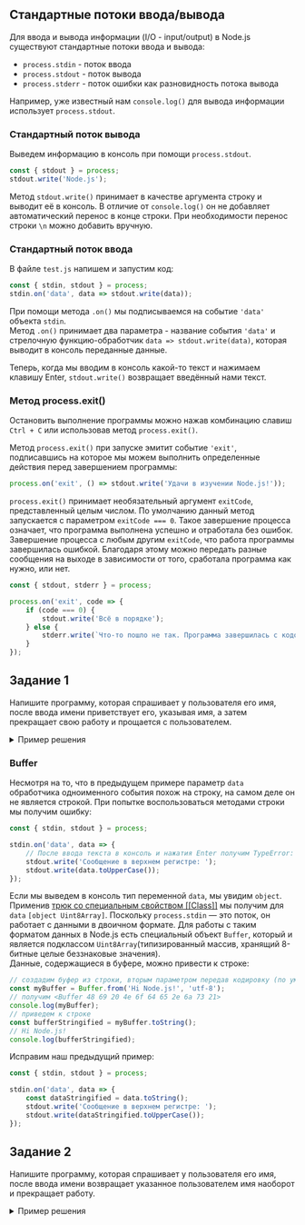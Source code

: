 ## Стандартные потоки ввода/вывода
Для ввода и вывода информации (I/O - input/output) в Node.js существуют стандартные потоки ввода и вывода:  
- `process.stdin` - поток ввода  
- `process.stdout` - поток вывода  
- `process.stderr` - поток ошибки как разновидность потока вывода

Например, уже известный нам `console.log()` для вывода информации использует `process.stdout`.

### Стандартный поток вывода
Выведем информацию в консоль при помощи `process.stdout`.
```js
const { stdout } = process;
stdout.write('Node.js');
```
Метод `stdout.write()` принимает в качестве аргумента строку и выводит её в консоль. В отличие от `console.log()` он не добавляет автоматический перенос в конце строки. При необходимости перенос строки `\n` можно добавить вручную.

### Стандартный поток ввода
В файле `test.js` напишем и запустим код:  
```js
const { stdin, stdout } = process;
stdin.on('data', data => stdout.write(data));
```  
При помощи метода `.on()` мы подписываемся на событие `'data'` объекта `stdin`.  
Метод `.on()` принимает два параметра - название события `'data'` и стрелочную функцию-обработчик `data => stdout.write(data)`, которая выводит в консоль переданные данные.

Теперь, когда мы вводим в консоль какой-то текст и нажимаем клавишу Enter, `stdout.write()` возвращает введённый нами текст.

### Метод process.exit()
Остановить выполнение программы можно нажав комбинацию славиш `Ctrl + C` или использовав метод `process.exit()`.

Метод `process.exit()` при запуске эмитит событие `'exit'`, подписавшись на которое мы можем выполнить определенные действия перед завершением программы:
```js
process.on('exit', () => stdout.write('Удачи в изучении Node.js!'));
```  
`process.exit()` принимает необязательный аргумент `exitCode`, представленный целым числом. По умолчанию данный метод запускается с параметром `exitCode === 0`. Такое завершение процесса означает, что программа выполнена успешно и отработала без ошибок. Завершение процесса с любым другим `exitCode`, что работа программы завершилась ошибкой. Благодаря этому можно передать разные сообщения на выходе в зависимости от того, сработала программа как нужно, или нет.
```js
const { stdout, stderr } = process;

process.on('exit', code => {
    if (code === 0) {
        stdout.write('Всё в порядке');
    } else {
        stderr.write(`Что-то пошло не так. Программа завершилась с кодом ${code}`);
    }
});
```  

## Задание 1
Напишите программу, которая спрашивает у пользователя его имя, после ввода имени приветствует его, указывая имя, а затем прекращает свою работу и прощается с пользователем.

<details>
  <summary>Пример решения</summary>

```js 
const { stdin, stdout } = process;

stdout.write('Как тебя зовут?\n');
stdin.on('data', data => {
  stdout.write('Привет, ');
  stdout.write(data);
  process.exit();
});
process.on('exit', () => stdout.write('Удачи!'));
```

</details>

### Buffer
Несмотря на то, что в предыдущем примере параметр `data` обработчика одноименного события похож на строку, на самом деле он не является строкой. При попытке воспользоваться методами строки мы получим ошибку:
```js 
const { stdin, stdout } = process;

stdin.on('data', data => {
    // После ввода текста в консоль и нажатия Enter получим TypeError: data.toUpperCase is not a function
    stdout.write('Cообщение в верхнем регистре: ');
    stdout.write(data.toUpperCase());
});
```
Если мы выведем в консоль тип переменной `data`, мы увидим `object`. Применив [трюк со специальным свойством [[Class]]](https://learn.javascript.ru/class-instanceof#sekretnoe-svoystvo-class) мы получим для `data` `[object Uint8Array]`. Поскольку `process.stdin` — это поток, он работает с данными в двоичном формате. Для работы с таким форматом данных в Node.js есть специальный объект `Buffer`, который и является подклассом `Uint8Array`(типизированный массив, хранящий 8-битные целые беззнаковые значения).  
Данные, содержащиеся в буфере, можно привести к строке:  
```js
// создадим буфер из строки, вторым параметром передав кодировку (по умолчанию будет использована utf-8)
const myBuffer = Buffer.from('Hi Node.js!', 'utf-8');
// получим <Buffer 48 69 20 4e 6f 64 65 2e 6a 73 21>
console.log(myBuffer);
// приведем к строке
const bufferStringified = myBuffer.toString();
// Hi Node.js!
console.log(bufferStringified);
```
Исправим наш предыдущий пример:
```js
const { stdin, stdout } = process;

stdin.on('data', data => {
    const dataStringified = data.toString();
    stdout.write('Cообщение в верхнем регистре: ');
    stdout.write(dataStringified.toUpperCase());
});
```

## Задание 2
Напишите программу, которая спрашивает у пользователя его имя, после ввода имени возвращает указанное пользователем имя наоборот и прекращает работу.

<details>
  <summary>Пример решения</summary>

```js
const { stdin, stdout } = process;

stdout.write('Как тебя зовут?\n')
stdin.on('data', data => {
  const name = data.toString();
  const reverseName = name.split('').reverse().join('');
  stdout.write(`\nТвоё имя наоборот ${reverseName}`);
  process.exit();
});
```
</details>
